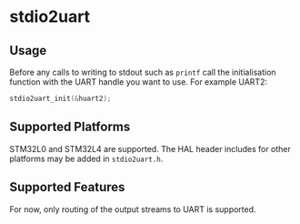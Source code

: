 # stdio2uart

## Usage
Before any calls to writing to stdout such as `printf` call the initialisation function with the UART handle you want to use. For example UART2:
```c
stdio2uart_init(&huart2);
```

## Supported Platforms
STM32L0 and STM32L4 are supported. The HAL header includes for other platforms may be added in `stdio2uart.h`.

## Supported Features
For now, only routing of the output streams to UART is supported.